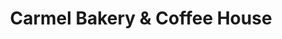 ---
title: "Carmel Bakery & Coffee House"
url: /carmel-by-the-sea/carmel-bakery-and-coffee-house/
shop: bakery
---